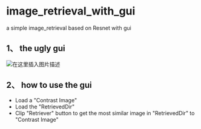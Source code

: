 # image_retrieval_with_gui
a simple image_retrieval based on Resnet with gui

## 1、 the ugly gui
![在这里插入图片描述](https://img-blog.csdnimg.cn/efd7914e671747a7ab55aadbe386836b.png?x-oss-process=image/watermark,type_ZmFuZ3poZW5naGVpdGk,shadow_10,text_aHR0cHM6Ly9ibG9nLmNzZG4ubmV0L3dlaXhpbl80NTIwOTQzMw==,size_16,color_FFFFFF,t_70#pic_center)
## 2、 how to use the gui

 - Load a "Contrast Image"
 - Load the "RetrievedDir"
 - Clip "Retriever" button to get the most similar image in "RetrievedDir" to "Contrast Image"

 

